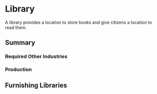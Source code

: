 # Library

A library provides a location to store books and give citizens a location to read them.

## Summary

### Required Other Industries

### Production

## Furnishing Libraries
